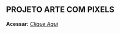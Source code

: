 ## PROJETO ARTE COM PIXELS


**Acessar:** _[Clique Aqui](https://alissonrh.github.io/pixel-art/)_



